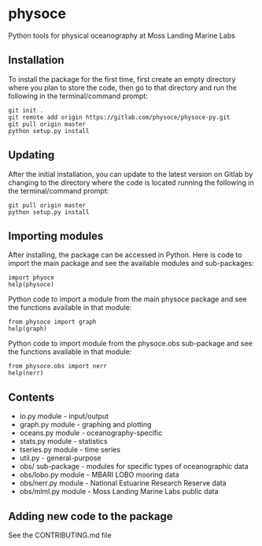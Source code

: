 # physoce 
Python tools for physical oceanography at Moss Landing Marine Labs

## Installation

To install the package for the first time, first create an empty directory where
you plan to store the code, then go to that directory and run the following in 
the terminal/command prompt:
```
git init .
git remote add origin https://gitlab.com/physoce/physoce-py.git
git pull origin master
python setup.py install
```

## Updating

After the initial installation, you can update to the latest version on Gitlab
by changing to the directory where the code is located running the following in
the terminal/command prompt:
```
git pull origin master
python setup.py install
```

## Importing modules

After installing, the package can be accessed in Python. Here is code to import 
the main package and see the available modules and sub-packages:
```
import phyoce
help(physoce)
```

Python code to import a module from the main physoce package and see the 
functions available in that module:
```
from physoce import graph
help(graph)
```

Python code to import module from the physoce.obs sub-package and see the 
functions available in that module:
```
from physoce.obs import nerr
help(nerr)
```

## Contents

* io.py module         	- input/output 
* graph.py module         - graphing and plotting
* oceans.py module  - oceanography-specific
* stats.py module         - statistics
* tseries.py module  		- time series 
* util.py - general-purpose
* obs/ sub-package        - modules for specific types of oceanographic data
* obs/lobo.py module      - MBARI LOBO mooring data
* obs/nerr.py module      - National Estuarine Research Reserve data
* obs/mlml.py module	  - Moss Landing Marine Labs public data

## Adding new code to the package

See the CONTRIBUTING.md file